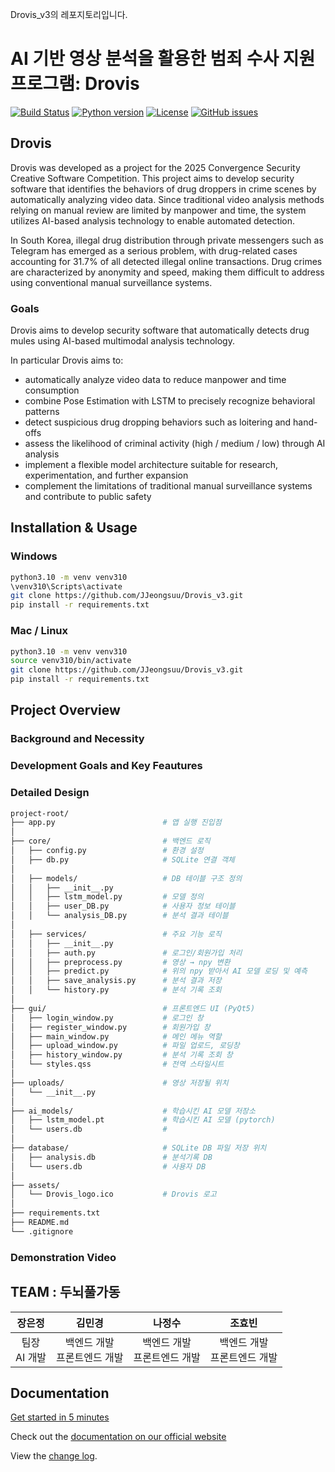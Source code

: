 Drovis_v3의 레포지토리입니다.

# AI 기반 영상 분석을 활용한 범죄 수사 지원 프로그램: Drovis

[![Build Status](https://img.shields.io/github/actions/workflow/status/JJeongsuu/Drovis_v3/ci.yml?branch=main)](https://github.com/JJeongsuu/Drovis_v3/actions)
[![Python version](https://img.shields.io/badge/python-3.10-blue.svg)]()
[![License](https://img.shields.io/github/license/JJeongsuu/Drovis_v3)](https://github.com/JJeongsuu/Drovis_v3/blob/main/LICENSE)
[![GitHub issues](https://img.shields.io/github/issues/JJeongsuu/Drovis_v3)](https://github.com/JJeongsuu/Drovis_v3/issues)

## Drovis

Drovis was developed as a project for the 2025 Convergence Security Creative Software Competition.
This project aims to develop security software that identifies the behaviors of drug droppers in crime scenes by automatically analyzing video data.
Since traditional video analysis methods relying on manual review are limited by manpower and time, the system utilizes AI-based analysis technology to enable automated detection.

In South Korea, illegal drug distribution through private messengers such as Telegram has emerged as a serious problem, with drug-related cases accounting for 31.7% of all detected illegal online transactions.
Drug crimes are characterized by anonymity and speed, making them difficult to address using conventional manual surveillance systems.

### Goals

Drovis aims to develop security software that automatically detects drug mules using AI-based multimodal analysis technology.

In particular Drovis aims to:

- automatically analyze video data to reduce manpower and time consumption
- combine Pose Estimation with LSTM to precisely recognize behavioral patterns
- detect suspicious drug dropping behaviors such as loitering and hand-offs
- assess the likelihood of criminal activity (high / medium / low) through AI analysis
- implement a flexible model architecture suitable for research, experimentation, and further expansion
- complement the limitations of traditional manual surveillance systems and contribute to public safety


## Installation & Usage

### Windows 
```sh
python3.10 -m venv venv310
\venv310\Scripts\activate
git clone https://github.com/JJeongsuu/Drovis_v3.git
pip install -r requirements.txt
```

### Mac / Linux
```sh
python3.10 -m venv venv310
source venv310/bin/activate
git clone https://github.com/JJeongsuu/Drovis_v3.git
pip install -r requirements.txt
```

## Project Overview

### Background and Necessity

### Development Goals and Key Feautures

### Detailed Design
```sh
project-root/
├── app.py                        # 앱 실행 진입점 
│
├── core/                         # 백엔드 로직
│   ├── config.py                 # 환경 설정
│   ├── db.py                     # SQLite 연결 객체
│
│   ├── models/                   # DB 테이블 구조 정의
│   │   ├── __init__.py
│   │   ├── lstm_model.py         # 모델 정의
│   │   ├── user_DB.py            # 사용자 정보 테이블
│   │   └── analysis_DB.py        # 분석 결과 테이블
│
│   ├── services/                 # 주요 기능 로직
│   │   ├── __init__.py
│   │   ├── auth.py               # 로그인/회원가입 처리
│   │   ├── preprocess.py         # 영상 → npy 변환 
│   │   ├── predict.py            # 위의 npy 받아서 AI 모델 로딩 및 예측
│   │   ├── save_analysis.py      # 분석 결과 저장
│   │   └── history.py            # 분석 기록 조회
│
├── gui/                          # 프론트엔드 UI (PyQt5)
│   ├── login_window.py           # 로그인 창
│   ├── register_window.py        # 회원가입 창
│   ├── main_window.py            # 메인 메뉴 역할
│   ├── upload_window.py          # 파일 업로드, 로딩창
│   ├── history_window.py         # 분석 기록 조회 창
│   └── styles.qss                # 전역 스타일시트 
│
├── uploads/                      # 영상 저장될 위치
│   └── __init__.py
│
├── ai_models/                    # 학습시킨 AI 모델 저장소
│   ├── lstm_model.pt             # 학습시킨 AI 모델 (pytorch)
│   └── users.db                  # 
│
├── database/                     # SQLite DB 파일 저장 위치
│   ├── analysis.db               # 분석기록 DB
│   └── users.db                  # 사용자 DB
│
├── assets/                       
│   └── Drovis_logo.ico           # Drovis 로고
│
├── requirements.txt              
├── README.md                     
└── .gitignore                    
```

### Demonstration Video


## TEAM : 두뇌풀가동

| 장은정 | 김민경 | 나정수 | 조효빈 | 
|:-------:|:-------:|:-------:|:-------:|
| 팀장 <br/> AI 개발 | 백엔드 개발 <br/> 프론트엔드 개발 |백엔드 개발 <br/> 프론트엔드 개발 |백엔드 개발 <br/> 프론트엔드 개발 |
## Documentation

[Get started in 5 minutes](https://py-evm.readthedocs.io/en/latest/guides/building_an_app_that_uses_pyevm.html)

Check out the [documentation on our official website](https://py-evm.readthedocs.io/en/latest/)

View the [change log](https://py-evm.readthedocs.io/en/latest/release_notes.html).
